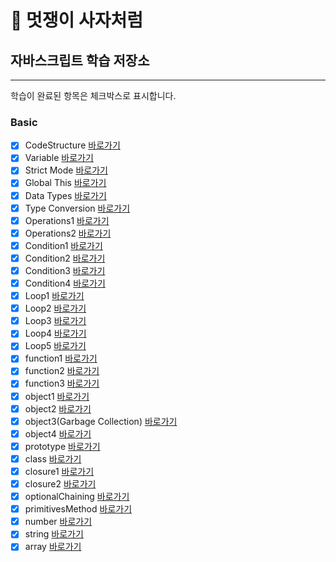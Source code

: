 # :lion: 멋쟁이 사자처럼

## 자바스크립트 학습 저장소
---
학습이 완료된 항목은 체크박스로 표시합니다.

### Basic
- [x] CodeStructure [바로가기](https://github.com/shju0317/lion-javascript/blob/01.core/client/chapter/core/01.codeStructure.js)
- [x] Variable [바로가기](https://github.com/shju0317/lion-javascript/blob/01.core/client/chapter/core/02.variables.js)
- [x] Strict Mode [바로가기](https://github.com/shju0317/lion-javascript/blob/01.core/client/chapter/core/03.strictMode.js)
- [x] Global This [바로가기](https://github.com/shju0317/lion-javascript/blob/01.core/client/chapter/core/04.globalThis.js)
- [x] Data Types [바로가기](https://github.com/shju0317/lion-javascript/blob/01.core/client/chapter/core/05.dataTypes.js)
- [x] Type Conversion [바로가기](https://github.com/shju0317/lion-javascript/blob/01.core/client/chapter/core/06.typeConversion.js)
- [x] Operations1 [바로가기](https://github.com/shju0317/lion-javascript/blob/01.core/client/chapter/core/07-1.operations.js)
- [x] Operations2 [바로가기](https://github.com/shju0317/lion-javascript/blob/01.core/client/chapter/core/07-2.operations.js)
- [x] Condition1 [바로가기](https://github.com/shju0317/lion-javascript/blob/01.core/client/chapter/core/08-1.condition.js)
- [x] Condition2 [바로가기](https://github.com/shju0317/lion-javascript/blob/01.core/client/chapter/core/08-2.condition.js)
- [x] Condition3 [바로가기](https://github.com/shju0317/lion-javascript/blob/01.core/client/chapter/core/08-3.condition.js)
- [x] Condition4 [바로가기](https://github.com/shju0317/lion-javascript/blob/01.core/client/chapter/core/08-4.condition.js)
- [x] Loop1 [바로가기](https://github.com/shju0317/lion-javascript/blob/01.core/client/chapter/core/09-1.loop.js)
- [x] Loop2 [바로가기](https://github.com/shju0317/lion-javascript/blob/01.core/client/chapter/core/09-2.loop.js)
- [x] Loop3 [바로가기](https://github.com/shju0317/lion-javascript/blob/01.core/client/chapter/core/09-3.loop.js)
- [x] Loop4 [바로가기](https://github.com/shju0317/lion-javascript/blob/01.core/client/chapter/core/09-4.loop.js)
- [x] Loop5 [바로가기](https://github.com/shju0317/lion-javascript/blob/01.core/client/chapter/core/09-5.loop.js)
- [x] function1 [바로가기](https://github.com/shju0317/lion-javascript/blob/01.core/client/chapter/core/10-1.function.js)
- [x] function2 [바로가기](https://github.com/shju0317/lion-javascript/blob/01.core/client/chapter/core/10-2.function.js)
- [x] function3 [바로가기](https://github.com/shju0317/lion-javascript/blob/01.core/client/chapter/core/10-3.function.js)
- [x] object1 [바로가기](https://github.com/shju0317/lion-javascript/blob/01.core/client/chapter/core/11-1.object.js)
- [x] object2 [바로가기](https://github.com/shju0317/lion-javascript/blob/01.core/client/chapter/core/11-2.object.js)
- [x] object3(Garbage Collection) [바로가기](https://github.com/shju0317/lion-javascript/blob/01.core/client/chapter/core/11-3.object.js)
- [x] object4 [바로가기](https://github.com/shju0317/lion-javascript/blob/01.core/client/chapter/core/11-4.object.js)
- [x] prototype [바로가기](https://github.com/shju0317/lion-javascript/blob/01.core/client/chapter/core/12.prototype.js)
- [x] class [바로가기](https://github.com/shju0317/lion-javascript/blob/01.core/client/chapter/core/13.classes.js)
- [x] closure1 [바로가기](https://github.com/shju0317/lion-javascript/blob/01.core/client/chapter/core/14-1.closure.js)
- [x] closure2 [바로가기](https://github.com/shju0317/lion-javascript/blob/01.core/client/chapter/core/14-2.closure.js)
- [x] optionalChaining [바로가기](https://github.com/shju0317/lion-javascript/blob/01.core/client/chapter/core/15.optionalChaining.js)
- [x] primitivesMethod [바로가기](https://github.com/shju0317/lion-javascript/blob/01.core/client/chapter/core/16.primitivesMethod.js)
- [x] number [바로가기](https://github.com/shju0317/lion-javascript/blob/01.core/client/chapter/core/17.number.js)
- [x] string [바로가기](https://github.com/shju0317/lion-javascript/blob/01.core/client/chapter/core/18.string.js)
- [x] array [바로가기](https://github.com/shju0317/lion-javascript/blob/01.core/client/chapter/core/19.array.js)